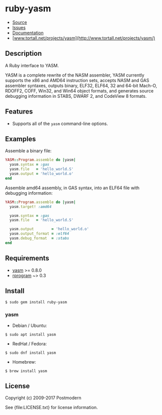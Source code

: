 # ruby-yasm

* [Source](https://github.com/sophsec/ruby-yasm/)
* [Issues](https://github.com/sophsec/ruby-yasm/issues)
* [Documentation](https://rubydoc.info/gems/ruby-yasm)
* [www.tortall.net/projects/yasm](http://www.tortall.net/projects/yasm/)

## Description

A Ruby interface to YASM.

YASM is a complete rewrite of the NASM assembler, YASM currently supports
the x86 and AMD64 instruction sets, accepts NASM and GAS assembler syntaxes,
outputs binary, ELF32, ELF64, 32 and 64-bit Mach-O, RDOFF2, COFF, Win32,
and Win64 object formats, and generates source debugging information in
STABS, DWARF 2, and CodeView 8 formats.

## Features

* Supports all of the `yasm` command-line options.

## Examples

Assemble a binary file:

```ruby
YASM::Program.assemble do |yasm|
  yasm.syntax = :gas
  yasm.file   = 'hello_world.S'
  yasm.output = 'hello_world.o'
end
```

Assemble amd64 assembly, in GAS syntax, into an ELF64 file with
debugging information:

```ruby
YASM::Program.assemble do |yasm|
  yasm.target! :amd64

  yasm.syntax = :gas
  yasm.file   = 'hello_world.S'

  yasm.output        = 'hello_world.o'
  yasm.output_format = :elf64
  yasm.debug_format  = :stabs
end
```

## Requirements

* [yasm](http://www.tortall.net/projects/yasm/) >= 0.8.0
* [rprogram](https://github.com/postmodern/rprogram#readme) ~> 0.3

## Install

```shell
$ sudo gem install ruby-yasm
```

### yasm

* Debian / Ubuntu:

```shell
$ sudo apt install yasm
```

* RedHat / Fedora:

```shell
$ sudo dnf install yasm
```

* Homebrew:

```shell
$ brew install yasm
```

## License

Copyright (c) 2009-2017 Postmodern

See {file:LICENSE.txt} for license information.
